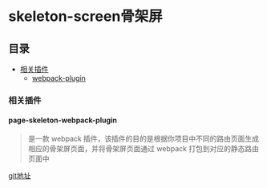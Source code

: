 # skeleton-screen骨架屏

## 目录
* [相关插件](#相关插件)
    * [webpack-plugin](#page-skeleton-webpack-plugin)

### 相关插件

#### page-skeleton-webpack-plugin

> 是一款 webpack 插件，该插件的目的是根据你项目中不同的路由页面生成相应的骨架屏页面，并将骨架屏页面通过 webpack 打包到对应的静态路由页面中

[git地址](https://github.com/ElemeFE/page-skeleton-webpack-plugin/blob/master/docs/i18n/zh_cn.md)
